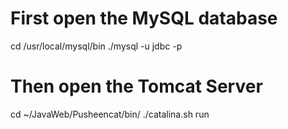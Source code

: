 # First open the MySQL database
cd /usr/local/mysql/bin
./mysql -u jdbc -p

# Then open the Tomcat Server
cd ~/JavaWeb/Pusheencat/bin/
./catalina.sh run
